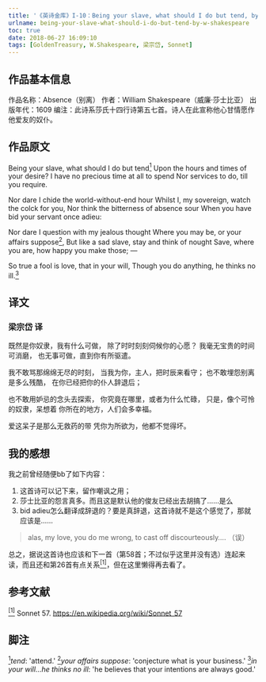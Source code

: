 ```yaml
---
title: '《英诗金库》I-10：Being your slave, what should I do but tend, by W. Shakespeare'
urlname: being-your-slave-what-should-i-do-but-tend-by-w-shakespeare
toc: true
date: 2018-06-27 16:09:10
tags: [GoldenTreasury, W.Shakespeare, 梁宗岱, Sonnet]
---
```


## 作品基本信息

作品名称：Absence（别离）
作者：William Shakespeare（威廉·莎士比亚）
出版年代：1609
编注：此诗系莎氏十四行诗第五七首。诗人在此宣称他心甘情愿作他爱友的奴仆。

## 作品原文

Being your slave, what should I do but tend<a href="#note1" id="note1ref"><sup>1</sup></a>
Upon the hours and times of your desire?
I have no precious time at all to spend
Nor services to do, till you require.

Nor dare I chide the world-without-end hour
Whilst I, my sovereign, watch the colck for you,
Nor think the bitterness of absence sour
When you have bid your servant once adieu:

Nor dare I question with my jealous thought
Where you may be, or your affairs suppose<a href="#note2" id="note2ref"><sup>2</sup></a>,
But like a sad slave, stay and think of nought
Save, where you are, how happy you make those; —

So true a fool is love, that in your will,
Though you do anything, he thinks no ill.<a href="#note3" id="note3ref"><sup>3</sup></a>


## 译文
### 梁宗岱 译

既然是你奴隶，我有什么可做，
除了时时刻刻伺候你的心愿？
我毫无宝贵的时间可消磨，
也无事可做，直到你有所驱遣。

我不敢骂那绵绵无尽的时刻，
当我为你，主人，把时辰来看守；
也不敢埋怨别离是多么残酷，
在你已经把你的仆人辞退后；

也不敢用妒忌的念头去探索，
你究竟在哪里，或者为什么忙碌，
只是，像个可怜的奴隶，呆想着
你所在的地方，人们会多幸福。

爱这呆子是那么无救药的带
凭你为所欲为，他都不觉得坏。


## 我的感想

我之前曾经随便bb了如下内容：
1. 这首诗可以记下来，留作嘲讽之用；
2. 莎士比亚的怨言真多。而且这是默认他的俊友已经出去胡搞了……是么
3. bid adieu怎么翻译成辞退的？要是真辞退，这首诗就不是这个感觉了，那就应该是……
>alas, my love, you do me wrong,
to cast off discourteously….
（误）

总之，据说这首诗也应该和下一首（第58首；不过似乎这里并没有选）连起来读，而且还和第26首有点关系<a href="#bib1" id="bib1ref"><sup>[1]</sup></a>，但在这里懒得再去看了。

## 参考文献
<a id="bib1" href="#bib1ref"><sup>[1]</sup></a> Sonnet 57. <https://en.wikipedia.org/wiki/Sonnet_57>

## 脚注
<a id="note1" href="#note1ref"><sup>1</sup></a>*tend*: 'attend.'
<a id="note2" href="#note2ref"><sup>2</sup></a>*your affairs suppose*: 'conjecture what is your business.'
<a id="note3" href="#note3ref"><sup>3</sup></a>*in your will…he thinks no ill*: 'he believes that your intentions are always good.'
